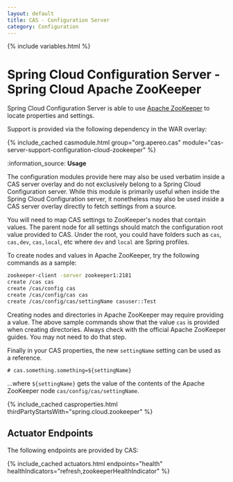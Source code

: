 ```yaml
---
layout: default
title: CAS - Configuration Server
category: Configuration
---
```


{% include variables.html %}

# Spring Cloud Configuration Server - Spring Cloud Apache ZooKeeper

Spring Cloud Configuration Server is able to use [Apache ZooKeeper](https://zookeeper.apache.org/) to locate properties and settings.

Support is provided via the following dependency in the WAR overlay:

{% include_cached casmodule.html group="org.apereo.cas" module="cas-server-support-configuration-cloud-zookeeper" %}

<div class="alert alert-info mt-3">:information_source: <strong>Usage</strong><p>The configuration modules provide here may also be used verbatim inside a CAS server overlay and do not exclusively belong to a Spring Cloud Configuration server. While this module is primarily useful when inside the Spring Cloud Configuration server, it nonetheless may also be used inside a CAS server overlay directly to fetch settings from a source.</p></div>

You will need to map CAS settings to ZooKeeper's nodes that contain values. The parent node for all settings should
match the configuration root value provided to CAS. Under the root, you could have folders such
as `cas`, `cas,dev`, `cas,local`, etc where `dev` and `local` are Spring profiles.

To create nodes and values in Apache ZooKeeper, try the following commands
as a sample:

```bash
zookeeper-client -server zookeeper1:2181
create /cas cas
create /cas/config cas
create /cas/config/cas cas
create /cas/config/cas/settingName casuser::Test
```

Creating nodes and directories in Apache ZooKeeper may require providing a value. The above sample commands show that
the value `cas` is provided when creating directories. Always check with the official Apache ZooKeeper guides. You may not need to do that step.

Finally in your CAS properties, the new `settingName` setting can be used as a reference.

```properties
# cas.something.something=${settingName}
```

...where `${settingName}` gets the value of the contents of the Apache ZooKeeper node `cas/config/cas/settingName`.

{% include_cached casproperties.html thirdPartyStartsWith="spring.cloud.zookeeper" %}

## Actuator Endpoints

The following endpoints are provided by CAS:

{% include_cached actuators.html endpoints="health" healthIndicators="refresh,zookeeperHealthIndicator" %}
